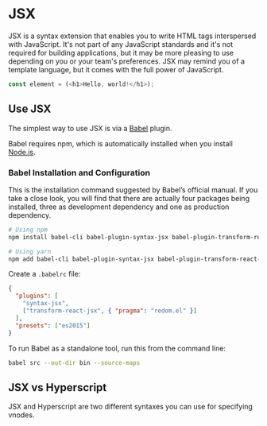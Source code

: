 # JSX

JSX is a syntax extension that enables you to write HTML tags interspersed with JavaScript.
It's not part of any JavaScript standards and it's not required for building applications, but it may be more pleasing to use depending on you or your team's preferences.
JSX may remind you of a template language, but it comes with the full power of JavaScript.

```js
const element = (<h1>Hello, world!</h1>);
````

## Use JSX

The simplest way to use JSX is via a [Babel](https://babeljs.io/) plugin.

Babel requires npm, which is automatically installed when you install [Node.js](https://nodejs.org/en/).

### Babel Installation and Configuration

This is the installation command suggested by Babel’s official manual.
If you take a close look, you will find that there are actually four packages being installed, three as development dependency and one as production dependency.

```bash
# Using npm
npm install babel-cli babel-plugin-syntax-jsx babel-plugin-transform-react-jsx babel-preset-es2015 —-save-dev

# Using yarn
npm add babel-cli babel-plugin-syntax-jsx babel-plugin-transform-react-jsx babel-preset-es2015 --dev
```

Create a `.babelrc` file:

```json
{
  "plugins": [
    "syntax-jsx",
    ["transform-react-jsx", { "pragma": "redom.el" }]
  ],
  "presets": ["es2015"]
}
```

To run Babel as a standalone tool, run this from the command line:

```bash
babel src --out-dir bin --source-maps
```


## JSX vs Hyperscript

JSX and Hyperscript are two different syntaxes you can use for specifying vnodes.
